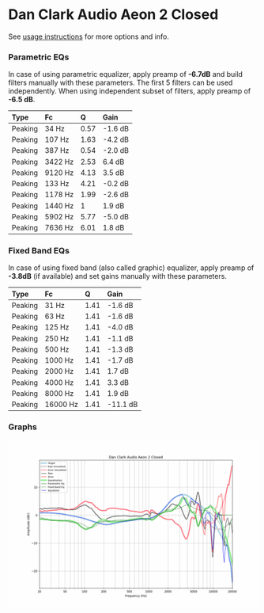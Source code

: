 # Dan Clark Audio Aeon 2 Closed
See [usage instructions](https://github.com/jaakkopasanen/AutoEq#usage) for more options and info.

### Parametric EQs
In case of using parametric equalizer, apply preamp of **-6.7dB** and build filters manually
with these parameters. The first 5 filters can be used independently.
When using independent subset of filters, apply preamp of **-6.5 dB**.

| Type    | Fc      |    Q | Gain    |
|:--------|:--------|:-----|:--------|
| Peaking | 34 Hz   | 0.57 | -1.6 dB |
| Peaking | 107 Hz  | 1.63 | -4.2 dB |
| Peaking | 387 Hz  | 0.54 | -2.0 dB |
| Peaking | 3422 Hz | 2.53 | 6.4 dB  |
| Peaking | 9120 Hz | 4.13 | 3.5 dB  |
| Peaking | 133 Hz  | 4.21 | -0.2 dB |
| Peaking | 1178 Hz | 1.99 | -2.6 dB |
| Peaking | 1440 Hz | 1    | 1.9 dB  |
| Peaking | 5902 Hz | 5.77 | -5.0 dB |
| Peaking | 7636 Hz | 6.01 | 1.8 dB  |

### Fixed Band EQs
In case of using fixed band (also called graphic) equalizer, apply preamp of **-3.8dB**
(if available) and set gains manually with these parameters.

| Type    | Fc       |    Q | Gain     |
|:--------|:---------|:-----|:---------|
| Peaking | 31 Hz    | 1.41 | -1.6 dB  |
| Peaking | 63 Hz    | 1.41 | -1.6 dB  |
| Peaking | 125 Hz   | 1.41 | -4.0 dB  |
| Peaking | 250 Hz   | 1.41 | -1.1 dB  |
| Peaking | 500 Hz   | 1.41 | -1.3 dB  |
| Peaking | 1000 Hz  | 1.41 | -1.7 dB  |
| Peaking | 2000 Hz  | 1.41 | 1.7 dB   |
| Peaking | 4000 Hz  | 1.41 | 3.3 dB   |
| Peaking | 8000 Hz  | 1.41 | 1.9 dB   |
| Peaking | 16000 Hz | 1.41 | -11.1 dB |

### Graphs
![](./Dan%20Clark%20Audio%20Aeon%202%20Closed.png)